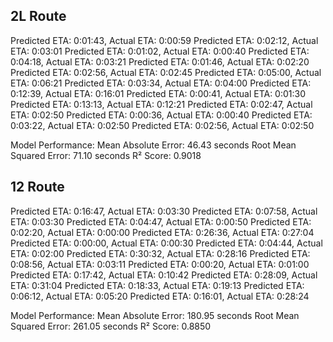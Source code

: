 ## 2L Route

Predicted ETA: 0:01:43, Actual ETA: 0:00:59
Predicted ETA: 0:02:12, Actual ETA: 0:03:01
Predicted ETA: 0:01:02, Actual ETA: 0:00:40
Predicted ETA: 0:04:18, Actual ETA: 0:03:21
Predicted ETA: 0:01:46, Actual ETA: 0:02:20
Predicted ETA: 0:02:56, Actual ETA: 0:02:45
Predicted ETA: 0:05:00, Actual ETA: 0:06:21
Predicted ETA: 0:03:34, Actual ETA: 0:04:00
Predicted ETA: 0:12:39, Actual ETA: 0:16:01
Predicted ETA: 0:00:41, Actual ETA: 0:01:30
Predicted ETA: 0:13:13, Actual ETA: 0:12:21
Predicted ETA: 0:02:47, Actual ETA: 0:02:50
Predicted ETA: 0:00:36, Actual ETA: 0:00:40
Predicted ETA: 0:03:22, Actual ETA: 0:02:50
Predicted ETA: 0:02:56, Actual ETA: 0:02:50

Model Performance:
Mean Absolute Error: 46.43 seconds
Root Mean Squared Error: 71.10 seconds
R² Score: 0.9018

## 12 Route
Predicted ETA: 0:16:47, Actual ETA: 0:03:30
Predicted ETA: 0:07:58, Actual ETA: 0:03:30
Predicted ETA: 0:04:47, Actual ETA: 0:00:50
Predicted ETA: 0:02:20, Actual ETA: 0:00:00
Predicted ETA: 0:26:36, Actual ETA: 0:27:04
Predicted ETA: 0:00:00, Actual ETA: 0:00:30
Predicted ETA: 0:04:44, Actual ETA: 0:02:00
Predicted ETA: 0:30:32, Actual ETA: 0:28:16
Predicted ETA: 0:08:56, Actual ETA: 0:03:11
Predicted ETA: 0:00:20, Actual ETA: 0:01:00
Predicted ETA: 0:17:42, Actual ETA: 0:10:42
Predicted ETA: 0:28:09, Actual ETA: 0:31:04
Predicted ETA: 0:18:33, Actual ETA: 0:19:13
Predicted ETA: 0:06:12, Actual ETA: 0:05:20
Predicted ETA: 0:16:01, Actual ETA: 0:28:24

Model Performance:
Mean Absolute Error: 180.95 seconds
Root Mean Squared Error: 261.05 seconds
R² Score: 0.8850